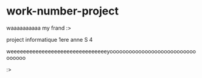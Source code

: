 # work-number-project
waaaaaaaaaa my frand :>

project informatique 1ere anne S 4

weeeeeeeeeeeeeeeeeeeeeeeeeeeeeeeyooooooooooooooooooooooooooooooooo

:>
